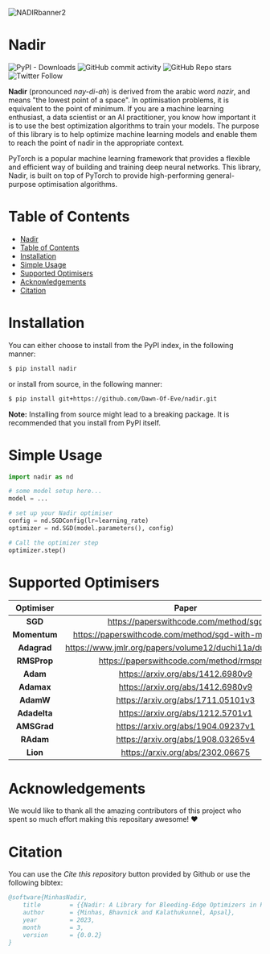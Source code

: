![NADIRbanner2](https://user-images.githubusercontent.com/11348086/221370644-fcc05274-eb99-4237-a270-60dafd5ab69d.png)

# Nadir

![PyPI - Downloads](https://img.shields.io/pypi/dm/nadir)
![GitHub commit activity](https://img.shields.io/github/commit-activity/m/Dawn-Of-Eve/nadir)
![GitHub Repo stars](https://img.shields.io/github/stars/Dawn-Of-Eve/nadir?style=social)
![Twitter Follow](https://img.shields.io/twitter/follow/dawnofevehq?style=social)

**Nadir** (pronounced _nay-di-ah_) is derived from the arabic word _nazir_, and means "the lowest point of a space". In optimisation problems, it is equivalent to the point of minimum. If you are a machine learning enthusiast, a data scientist or an AI practitioner, you know how important it is to use the best optimization algorithms to train your models. The purpose of this library is to help optimize machine learning models and enable them to reach the point of nadir in the appropriate context.

PyTorch is a popular machine learning framework that provides a flexible and efficient way of building and training deep neural networks. This library, Nadir, is built on top of PyTorch to provide high-performing general-purpose optimisation algorithms.  

# Table of Contents

- [Nadir](#nadir)
- [Table of Contents](#table-of-contents)
- [Installation](#installation)
- [Simple Usage](#simple-usage)
- [Supported Optimisers](#supported-optimisers)
- [Acknowledgements](#acknowledgements)
- [Citation](#citation)



# Installation

You can either choose to install from the PyPI index, in the following manner:

```bash
$ pip install nadir
```
or install from source, in the following manner:

```bash
$ pip install git+https://github.com/Dawn-Of-Eve/nadir.git
```
**Note:** Installing from source might lead to a breaking package. It is recommended that you install from PyPI itself.

# Simple Usage

```python
import nadir as nd

# some model setup here...
model = ...

# set up your Nadir optimiser
config = nd.SGDConfig(lr=learning_rate)
optimizer = nd.SGD(model.parameters(), config)

# Call the optimizer step
optimizer.step()
```

# Supported Optimisers

| Optimiser 	| Paper 	                                            |
|:---------:	|:-----:	                                            |
|  **SGD**  	| https://paperswithcode.com/method/sgd                 |
|  **Momentum** | https://paperswithcode.com/method/sgd-with-momentum   |
|  **Adagrad** 	| https://www.jmlr.org/papers/volume12/duchi11a/duchi11a.pdf |
|  **RMSProp** 	| https://paperswithcode.com/method/rmsprop             |
|  **Adam**     | https://arxiv.org/abs/1412.6980v9                     |
|  **Adamax**   | https://arxiv.org/abs/1412.6980v9                     |
|  **AdamW**    | https://arxiv.org/abs/1711.05101v3                    |
|  **Adadelta** | https://arxiv.org/abs/1212.5701v1                     |
|  **AMSGrad**    | https://arxiv.org/abs/1904.09237v1                    |
|  **RAdam**    | https://arxiv.org/abs/1908.03265v4                    |
|  **Lion**     | https://arxiv.org/abs/2302.06675                      |

# Acknowledgements

We would like to thank all the amazing contributors of this project who spent so much effort making this repositary awesome! :heart:


# Citation

You can use the _Cite this repository_ button provided by Github or use the following bibtex:

```bibtex
@software{MinhasNadir,
    title        = {{Nadir: A Library for Bleeding-Edge Optimizers in PyTorch}},
    author       = {Minhas, Bhavnick and Kalathukunnel, Apsal},
    year         = 2023,
    month        = 3,
    version      = {0.0.2}
}
```
